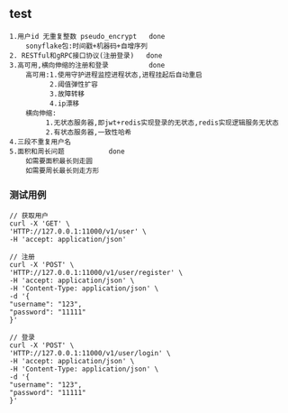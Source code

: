 ## test
    1.用户id 无重复整数 pseudo_encrypt   done
        sonyflake包:时间戳+机器码+自增序列
    2. RESTful和gRPC接口协议(注册登录)   done
    3.高可用,横向伸缩的注册和登录          done 
        高可用:1.使用守护进程监控进程状态,进程挂起后自动重启
              2.阈值弹性扩容
              3.故障转移
              4.ip漂移
        横向伸缩:
             1.无状态服务器,即jwt+redis实现登录的无状态,redis实现逻辑服务无状态
             2.有状态服务器,一致性哈希
    4.三段不重复用户名
    5.面积和周长问题           done
        如需要面积最长则走圆
        如需要周长最长则走方形


### 测试用例
    // 获取用户
    curl -X 'GET' \
    'HTTP://127.0.0.1:11000/v1/user' \
    -H 'accept: application/json'
    
    // 注册
    curl -X 'POST' \
    'HTTP://127.0.0.1:11000/v1/user/register' \
    -H 'accept: application/json' \
    -H 'Content-Type: application/json' \
    -d '{
    "username": "123",
    "password": "11111"
    }'
    
    // 登录
    curl -X 'POST' \
    'HTTP://127.0.0.1:11000/v1/user/login' \
    -H 'accept: application/json' \
    -H 'Content-Type: application/json' \
    -d '{
    "username": "123",
    "password": "11111"
    }'

